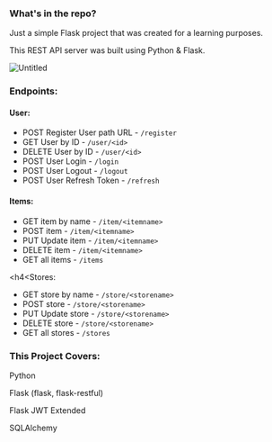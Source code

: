 <h3>What's in the repo?</h3>

Just a simple Flask project that was created for a learning purposes. 

This REST API server was built using Python & Flask.

![Untitled](https://user-images.githubusercontent.com/83350680/179807656-5cd24617-dc38-4a2e-867c-fe335be98f09.png)


<h3>Endpoints:</h3>

<h4>User:</h4>

* POST Register User path URL - ```/register```
* GET User by ID - ```/user/<id>```
* DELETE User by ID - ```/user/<id>```
* POST User Login - ```/login```
* POST User Logout - ```/logout```
* POST User Refresh Token  - ```/refresh```


<h4>Items:</h4>

* GET item by name - ```/item/<itemname>```
* POST item - ```/item/<itemname>```
* PUT Update item - ```/item/<itemname>```
* DELETE item - ```/item/<itemname>```
* GET all items - ```/items```

<h4<Stores:</h4>

* GET store by name - ```/store/<storename>```
* POST store - ```/store/<storename>```
* PUT Update store - ```/store/<storename>```
* DELETE store - ```/store/<storename>```
* GET all stores - ```/stores```

<h3>This Project Covers:</h3>

<p>Python</p>
<p>Flask (flask, flask-restful)</p>
<p>Flask JWT Extended</p>
<p>SQLAlchemy</p>
